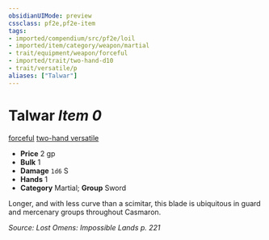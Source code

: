 ```yaml
---
obsidianUIMode: preview
cssclass: pf2e,pf2e-item
tags:
- imported/compendium/src/pf2e/loil
- imported/item/category/weapon/martial
- trait/equipment/weapon/forceful
- imported/trait/two-hand-d10
- trait/versatile/p
aliases: ["Talwar"]
---
```

# Talwar *Item 0*  
[forceful](forceful.md)  [two-hand <d10>](two-hand.md)  [versatile <P>](versatile.md)  

- **Price** 2 gp
- **Bulk** 1
- **Damage** `1d6` S
- **Hands** 1
- **Category** Martial; **Group** Sword 

Longer, and with less curve than a scimitar, this blade is ubiquitous in guard and mercenary groups throughout Casmaron.

*Source: Lost Omens: Impossible Lands p. 221*